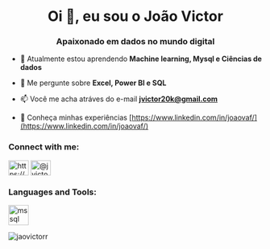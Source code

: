 <h1 align="center">Oi 👋, eu sou o João Victor</h1>
<h3 align="center">Apaixonado em dados no mundo digital</h3>

- 🌱 Atualmente estou aprendendo **Machine learning, Mysql e Ciências de dados**

- 💬 Me pergunte sobre **Excel, Power BI e SQL**

- 📫 Você me acha atráves do e-mail **jvictor20k@gmail.com**

- 📄 Conheça minhas experiências [https://www.linkedin.com/in/joaovaf/](https://www.linkedin.com/in/joaovaf/)

<h3 align="left">Connect with me:</h3>
<p align="left">
<a href="https://linkedin.com/in/https://www.linkedin.com/in/joaovaf/" target="blank"><img align="center" src="https://raw.githubusercontent.com/rahuldkjain/github-profile-readme-generator/master/src/images/icons/Social/linked-in-alt.svg" alt="https://www.linkedin.com/in/joaovaf/" height="30" width="40" /></a>
<a href="https://instagram.com/@jvictor20k" target="blank"><img align="center" src="https://raw.githubusercontent.com/rahuldkjain/github-profile-readme-generator/master/src/images/icons/Social/instagram.svg" alt="@jvictor20k" height="30" width="40" /></a>
</p>

<h3 align="left">Languages and Tools:</h3>
<p align="left"> <a href="https://www.microsoft.com/en-us/sql-server" target="_blank" rel="noreferrer"> <img src="https://www.svgrepo.com/show/303229/microsoft-sql-server-logo.svg" alt="mssql" width="40" height="40"/> </a> </p>

<p><img align="center" src="https://github-readme-stats.vercel.app/api/top-langs?username=jaovictorr&show_icons=true&locale=en&layout=compact" alt="jaovictorr" /></p>

